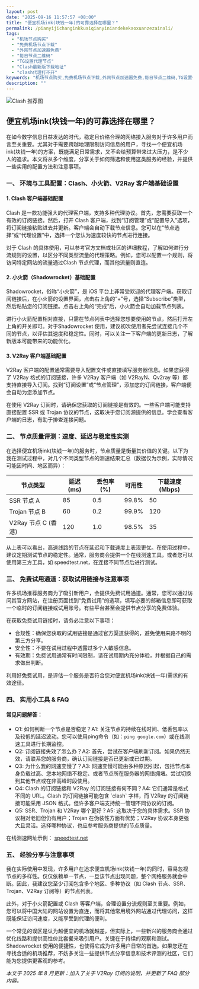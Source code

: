 ```yaml
---
layout: post
date: "2025-09-16 11:57:57 +08:00"
title: "便宜机场ink(块钱一年)的可靠选择在哪里？"
permalink: /pianyijichanginkkuaiqianyiniandekekaoxuanzezainali/
tags:
  - "机场节点购买"
  - "免费机场节点下载"
  - "外网节点加速器免费"
  - "每日节点二维码"
  - "TG设置代理节点"
  - "Clash最新版下载地址"
  - "clash代理打不开"
keywords: "机场节点购买,免费机场节点下载,外网节点加速器免费,每日节点二维码,TG设置代理节点,Clash最新版下载地址,clash代理打不开"
description: ""
---
```


![Clash 推荐图](https://clashjd.github.io/assets/img/clash免费订阅.png)

## 便宜机场ink(块钱一年)的可靠选择在哪里？


<p>在如今数字信息日益发达的时代，稳定且价格合理的网络接入服务对于许多用户而言至关重要。尤其对于需要跨越地理限制访问信息的用户，寻找一个便宜机场ink(块钱一年)的方案，既能满足日常需求，又不会给预算带来过大压力，是不少人的追求。本文将从多个维度，分享关于如何筛选和使用这类服务的经验，并提供一些实用的配置方法和注意事项。</p>

<h3>一、 环境与工具配置：Clash、小火箭、V2Ray 客户端基础设置</h3>
<h4>1. Clash 客户端基础配置</h4>
<p>Clash 是一款功能强大的代理客户端，支持多种代理协议。首先，您需要获取一个有效的订阅链接。然后，打开 Clash 客户端，找到“订阅管理”或“配置导入”选项，将订阅链接粘贴进去并更新。客户端会自动下载节点信息。您可以在“节点选择”或“代理设置”中，选择一个您认为速度较快的节点进行连接。</p>
<p>对于 Clash 的具体使用，可以参考官方文档或社区的详细教程，了解如何进行分流规则的设置，以区分不同类型流量的代理策略。例如，您可以配置一个规则，将访问特定网站的流量通过Clash 节点代理，而其他流量则直连。</p>
<h4>2. 小火箭（Shadowrocket）基础配置</h4>
<p>Shadowrocket，俗称“小火箭”，是 iOS 平台上非常受欢迎的代理客户端。获取订阅链接后，在小火箭的设置界面，点击右上角的“+”号，选择“Subscribe”类型，然后粘贴您的订阅链接。点击右上角的“完成”后，小火箭会自动加载节点列表。</p>
<p>进行小火箭配置相对直接，只需在节点列表中选择您想要使用的节点，然后打开左上角的开关即可。对于Shadowrocket 使用，建议初次使用者先尝试连接几个不同的节点，以评估其速度和稳定性。同时，可以关注一下客户端的更新日志，了解新版本可能带来的功能优化。</p>
<h4>3. V2Ray 客户端基础配置</h4>
<p>V2Ray 客户端的配置通常需要导入配置文件或直接填写服务器信息。如果您获得了 V2Ray 格式的订阅链接，许多 V2Ray 客户端（如 V2RayN、Qv2ray 等）都支持直接导入订阅。找到“订阅设置”或“节点管理”，添加您的订阅链接，客户端便会自动为您添加节点。</p>
<p>在使用 V2Ray 订阅时，请确保您获取的订阅链接是有效的。一些客户端可能支持直接配置 SSR 或 Trojan 协议的节点，这取决于您订阅源提供的信息。学会查看客户端的日志，有助于排查连接问题。</p>

<h3>二、 节点质量评测：速度、延迟与稳定性实测</h3>
<p>在选择便宜机场ink(块钱一年)的服务时，节点质量是衡量其价值的关键。以下为我在测试过程中，对几个不同类型节点的测速结果汇总（数据仅为示例，实际情况可能因时间、地区而异）：</p>
<table>
  <thead>
    <tr>
      <th>节点类型</th>
      <th>延迟 (ms)</th>
      <th>丢包率 (%)</th>
      <th>可用性</th>
      <th>下载速度 (Mbps)</th>
    </tr>
  </thead>
  <tbody>
    <tr>
      <td>SSR 节点 A</td>
      <td>85</td>
      <td>0.5</td>
      <td>99.8%</td>
      <td>50</td>
    </tr>
    <tr>
      <td>Trojan 节点 B</td>
      <td>60</td>
      <td>0.2</td>
      <td>99.9%</td>
      <td>120</td>
    </tr>
    <tr>
      <td>V2Ray 节点 C (香港)</td>
      <td>120</td>
      <td>1.0</td>
      <td>98.5%</td>
      <td>35</td>
    </tr>
  </tbody>
</table>
<p>从上表可以看出，高速线路的节点在延迟和下载速度上表现更优。在使用过程中，建议定期测试节点的稳定性。通常，服务商会提供一个在线测速工具，或者您可以使用第三方工具，如 speedtest.net，在连接不同节点后进行测试。</p>

<h3>三、 免费试用通道：获取试用链接与注意事项</h3>
<p>许多机场推荐服务商为了吸引新用户，会提供免费试用通道。通常，您可以通过访问其官方网站，在注册页面找到“免费试用”的选项，填写必要的邮箱信息即可获取一个临时的订阅链接或试用账号。有些平台甚至会提供节点分享的免费体验。</p>
<p>在获取免费试用链接时，请务必注意以下事项：</p>
<ul>
  <li>合规性：确保您获取的试用链接是通过官方渠道获得的，避免使用来路不明的第三方分享。</li>
  <li>安全性：不要在试用过程中透露过多个人敏感信息。</li>
  <li>有效期：免费试用通常有时间限制，请在试用期内充分体验，并根据自己的需求做出判断。</li>
</ul>
<p>利用好免费试用，是评估一个服务是否符合您对便宜机场ink(块钱一年)需求的有效途径。</p>

<h3>四、 实用小工具 & FAQ</h3>
<h4>常见问题解答：</h4>
<ul>
  <li>Q1: 如何判断一个节点是否稳定？A1: 关注节点的持续在线时间、低丢包率以及较低的延迟波动。您可以使用ping命令（如：<code>ping google.com</code>）或在线测速工具进行长期监控。</li>
  <li>Q2: 订阅链接失效了怎么办？A2: 首先，尝试在客户端刷新订阅。如果仍然无效，请联系您的服务商，确认订阅链接是否已更新或已过期。</li>
  <li>Q3: 为什么我的网速变慢了？A3: 网速变慢可能由多种原因引起，包括节点本身负载过高、您本地网络不稳定、或者节点所在服务器的网络拥堵。尝试切换到其他节点或在非高峰时段使用。</li>
  <li>Q4: Clash 的订阅链接和 V2Ray 的订阅链接有何不同？A4: 它们通常是格式不同的 URL。Clash 的订阅链接可能包含 `clash` 字样，而 V2Ray 的订阅链接可能采用 JSON 格式。但许多客户端支持统一管理不同协议的订阅。</li>
  <li>Q5: SSR、Trojan 和 V2Ray 哪个更好？A5: 这取决于您的具体需求。SSR 协议相对老旧但仍有用户；Trojan 在伪装性方面有优势；V2Ray 协议本身更强大且灵活。选择哪种协议，也应参考服务商提供的节点质量。</li>
</ul>
<p>在线测速网址示例： <a href="https://www.speedtest.net/">speedtest.net</a></p>

<h3>五、 经验分享与注意事项</h3>
<p>我在实际使用中发现，许多用户在追求便宜机场ink(块钱一年)的同时，容易忽视节点的多样性。仅仅依赖单一节点，一旦该节点出现问题，整个网络服务就会中断。因此，我建议您至少订阅包含多个地区、多种协议（如 Clash 节点、SSR、Trojan、V2Ray 订阅等）的节点列表。</p>
<p>此外，对于小火箭配置或 Clash 等客户端，合理设置分流规则至关重要。例如，您可以将中国大陆的网站设置为直连，而将其他常用境外网站通过代理访问，这样既能保证访问速度，又能享受到代理的便利。</p>
<p>一个常见的误区是认为越便宜的机场就越差，但实际上，一些新兴的服务商会通过优化线路和提供高性价比套餐来吸引用户。关键在于持续的观察和测试。Shadowrocket 使用的便捷性，也使得它成为许多用户日常的首选。如果您还在寻找合适的机场推荐，不妨多关注一些提供节点分享信息和技术评测的社区，它们能为您提供更客观的参考。</p>

<p><em>本文于 2025 年 8 月更新：加入了关于 V2Ray 订阅的说明，并更新了 FAQ 部分内容。</em></p>